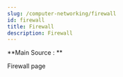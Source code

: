 ```yaml
---
slug: /computer-networking/firewall
id: firewall
title: Firewall
description: Firewall
---
```


**Main Source : **

Firewall page
